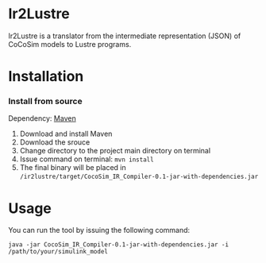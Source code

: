 # Ir2Lustre
Ir2Lustre is a translator from the intermediate representation (JSON) of CoCoSim models to Lustre programs. 

# Installation

### Install from source
Dependency: [Maven](https://maven.apache.org/install.html)

1. Download and install Maven
2. Download the srouce
3. Change directory to the project main directory on terminal
4. Issue command on terminal: `mvn install`
5. The final binary will be placed in `/ir2lustre/target/CocoSim_IR_Compiler-0.1-jar-with-dependencies.jar`

# Usage

You can run the tool by issuing the following command: 

`java -jar CocoSim_IR_Compiler-0.1-jar-with-dependencies.jar -i /path/to/your/simulink_model`